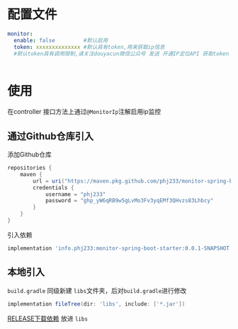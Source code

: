 # 配置文件

```yaml
monitor:
  enable: false  		#默认启用
  token: xxxxxxxxxxxxxx #默认具有token,用来获取ip信息
  #默认token具有调用限制,请关注douyacun微信公众号 发送 开通IP定位API 获取token
  
```



# 使用

在controller 接口方法上通过`@MonitorIp`注解启用ip监控

## 通过Github仓库引入

添加Github仓库

```groovy
repositories {
    maven {
        url = uri("https://maven.pkg.github.com/phj233/monitor-spring-boot-starter")
        credentials {
            username = "phj233"
            password = "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"
        }
    }
}
```

引入依赖

```groovy
implementation 'info.phj233:monitor-spring-boot-starter:0.0.1-SNAPSHOT'
```



## 本地引入

`build.gradle` 同级新建 `libs`文件夹，后对`build.gradle`进行修改

```groovy
implementation fileTree(dir: 'libs', include: ['*.jar'])
```

[RELEASE下载依赖](https://github.com/phj233/monitor-spring-boot-starter/releases/tag/monitor-spring-boot-starter) 放进 `libs`


